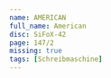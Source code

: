```yaml
---
name: AMERICAN
full_name: American
disc: SiFoX-42
page: 147/2
missing: true
tags: [Schreibmaschine]
---
```

